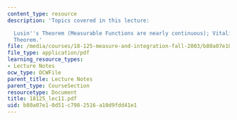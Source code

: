 ```yaml
---
content_type: resource
description: 'Topics covered in this lecture:

  Lusin''s Theorem (Measurable Functions are nearly continuous); Vitali-Caratheodory
  Theorem.'
file: /media/courses/18-125-measure-and-integration-fall-2003/b80a07e10d51c7982516a10d9fdd41e1_18125_lec11.pdf
file_type: application/pdf
learning_resource_types:
- Lecture Notes
ocw_type: OCWFile
parent_title: Lecture Notes
parent_type: CourseSection
resourcetype: Document
title: 18125_lec11.pdf
uid: b80a07e1-0d51-c798-2516-a10d9fdd41e1
---
```

